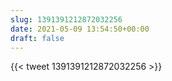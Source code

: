 ```yaml
---
slug: 1391391212872032256
date: 2021-05-09 13:54:50+00:00
draft: false
---
```


{{< tweet 1391391212872032256 >}}
